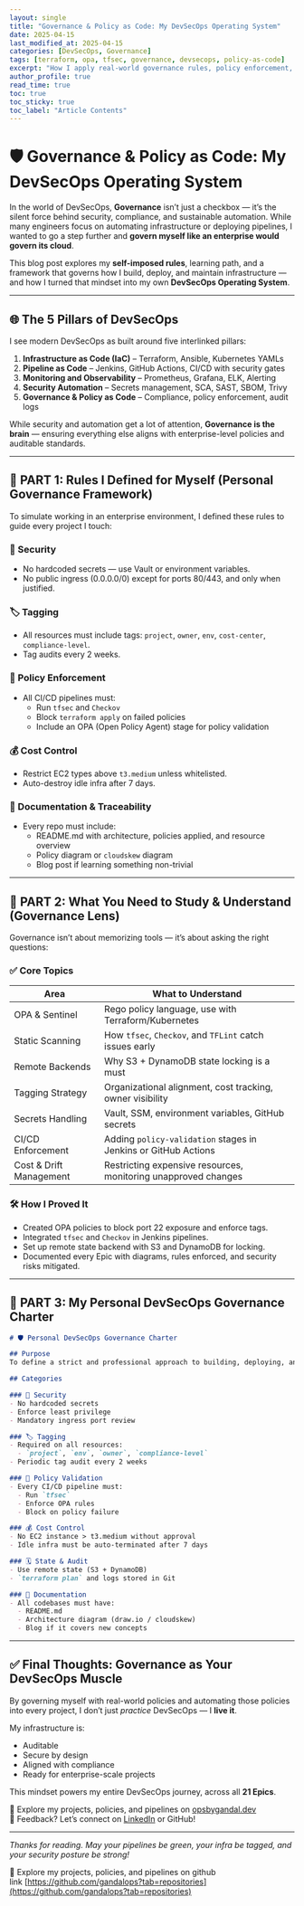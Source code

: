 ```yaml
---
layout: single
title: "Governance & Policy as Code: My DevSecOps Operating System"
date: 2025-04-15
last_modified_at: 2025-04-15
categories: [DevSecOps, Governance]
tags: [terraform, opa, tfsec, governance, devsecops, policy-as-code]
excerpt: "How I apply real-world governance rules, policy enforcement, and security practices across all 21 DevSecOps Epics."
author_profile: true
read_time: true
toc: true
toc_sticky: true
toc_label: "Article Contents"
---
```


# 🛡️ Governance & Policy as Code: My DevSecOps Operating System

In the world of DevSecOps, **Governance** isn’t just a checkbox — it’s the silent force behind security, compliance, and sustainable automation. While many engineers focus on automating infrastructure or deploying pipelines, I wanted to go a step further and **govern myself like an enterprise would govern its cloud**.

This blog post explores my **self-imposed rules**, learning path, and a framework that governs how I build, deploy, and maintain infrastructure — and how I turned that mindset into my own **DevSecOps Operating System**.

---

## 🌐 The 5 Pillars of DevSecOps

I see modern DevSecOps as built around five interlinked pillars:

1. **Infrastructure as Code (IaC)** – Terraform, Ansible, Kubernetes YAMLs
2. **Pipeline as Code** – Jenkins, GitHub Actions, CI/CD with security gates
3. **Monitoring and Observability** – Prometheus, Grafana, ELK, Alerting
4. **Security Automation** – Secrets management, SCA, SAST, SBOM, Trivy
5. **Governance & Policy as Code** – Compliance, policy enforcement, audit logs

While security and automation get a lot of attention, **Governance is the brain** — ensuring everything else aligns with enterprise-level policies and auditable standards.

---

## 🌟 PART 1: Rules I Defined for Myself (Personal Governance Framework)

To simulate working in an enterprise environment, I defined these rules to guide every project I touch:

### 🔐 Security
- No hardcoded secrets — use Vault or environment variables.
- No public ingress (0.0.0.0/0) except for ports 80/443, and only when justified.

### 🏷️ Tagging
- All resources must include tags: `project`, `owner`, `env`, `cost-center`, `compliance-level`.
- Tag audits every 2 weeks.

### 📜 Policy Enforcement
- All CI/CD pipelines must:
  - Run `tfsec` and `Checkov`
  - Block `terraform apply` on failed policies
  - Include an OPA (Open Policy Agent) stage for policy validation

### 💰 Cost Control
- Restrict EC2 types above `t3.medium` unless whitelisted.
- Auto-destroy idle infra after 7 days.

### 📘️ Documentation & Traceability
- Every repo must include:
  - README.md with architecture, policies applied, and resource overview
  - Policy diagram or `cloudskew` diagram
  - Blog post if learning something non-trivial

---

## 🧠 PART 2: What You Need to Study & Understand (Governance Lens)

Governance isn’t about memorizing tools — it’s about asking the right questions:

### ✅ Core Topics

| Area                    | What to Understand                                             |
| ----------------------- | -------------------------------------------------------------- |
| OPA & Sentinel          | Rego policy language, use with Terraform/Kubernetes            |
| Static Scanning         | How `tfsec`, `Checkov`, and `TFLint` catch issues early        |
| Remote Backends         | Why S3 + DynamoDB state locking is a must                      |
| Tagging Strategy        | Organizational alignment, cost tracking, owner visibility      |
| Secrets Handling        | Vault, SSM, environment variables, GitHub secrets              |
| CI/CD Enforcement       | Adding `policy-validation` stages in Jenkins or GitHub Actions |
| Cost & Drift Management | Restricting expensive resources, monitoring unapproved changes |

### 🛠️ How I Proved It
- Created OPA policies to block port 22 exposure and enforce tags.
- Integrated `tfsec` and `Checkov` in Jenkins pipelines.
- Set up remote state backend with S3 and DynamoDB for locking.
- Documented every Epic with diagrams, rules enforced, and security risks mitigated.

---

## 📘️ PART 3: My Personal DevSecOps Governance Charter

```markdown
# 🛡️ Personal DevSecOps Governance Charter

## Purpose
To define a strict and professional approach to building, deploying, and maintaining secure, cost-effective, and auditable infrastructure and applications.

## Categories

### 🔐 Security
- No hardcoded secrets
- Enforce least privilege
- Mandatory ingress port review

### 🏷️ Tagging
- Required on all resources:
  - `project`, `env`, `owner`, `compliance-level`
- Periodic tag audit every 2 weeks

### 🧪 Policy Validation
- Every CI/CD pipeline must:
  - Run `tfsec`
  - Enforce OPA rules
  - Block on policy failure

### 💰 Cost Control
- No EC2 instance > t3.medium without approval
- Idle infra must be auto-terminated after 7 days

### 🗓️ State & Audit
- Use remote state (S3 + DynamoDB)
- `terraform plan` and logs stored in Git

### 📘️ Documentation
- All codebases must have:
  - README.md
  - Architecture diagram (draw.io / cloudskew)
  - Blog if it covers new concepts
```

---

## ✅ Final Thoughts: Governance as Your DevSecOps Muscle

By governing myself with real-world policies and automating those policies into every project, I don’t just *practice* DevSecOps — I **live it**.

My infrastructure is:

- Auditable
- Secure by design
- Aligned with compliance
- Ready for enterprise-scale projects

This mindset powers my entire DevSecOps journey, across all **21 Epics**.

🔗 Explore my projects, policies, and pipelines on [opsbygandal.dev](https://www.opsbygandal.dev)  \
🔄 Feedback? Let’s connect on [LinkedIn](https://www.linkedin.com/) or GitHub!

---

*Thanks for reading. May your pipelines be green, your infra be tagged, and your security posture be strong!*

🔗 Explore my projects, policies, and pipelines on github link [https://github.com/gandalops?tab=repositories](https://github.com/gandalops?tab=repositories)

